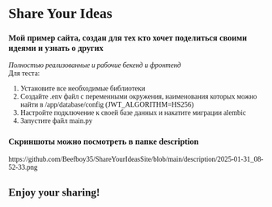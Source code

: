 <div style="font-family: cursive;">   
<h1>Share Your Ideas</h1>
<h3>Мой пример сайта, создан для тех кто хочет поделиться своими идеями и узнать о других</h3>
<i>Полностью реализованные и рабочие бекенд и фронтенд</i><br>
Для теста: <ol>
<li>Установите все необходимые библиотеки</li>
<li> Создайте .env файл с переменными окружения, наименования которых можно найти в /app/database/config (JWT_ALGORITHM=HS256)</li>
<li>Настройте подключение к своей базе данных и накатите миграции alembic</li>
<li>Запустите файл main.py</li>
</ol>
  <h3>Скриншоты можно посмотреть в папке description</h3>  
  https://github.com/Beefboy35/ShareYourIdeasSite/blob/main/description/2025-01-31_08-52-33.png
<h2>Enjoy your sharing!</h2>
</div>
